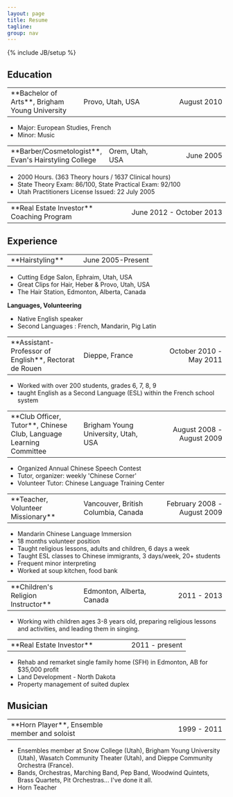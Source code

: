 ```yaml
---
layout: page
title: Resume
tagline:
group: nav
---
```

{% include JB/setup %}

## Education	

<table markdown="1" width="100%"><tr>
<td width="33%" align="left">**Bachelor of Arts**, Brigham Young University</td><td width="33%">Provo, Utah, USA</td><td width="33%" align="right">August 2010</td>
</tr></table>

* Major: European Studies, French
* Minor: Music

<table markdown="1" width="100%"><tr>
<td width="33%" align="left">**Barber/Cosmetologist**, Evan's Hairstyling College</td><td width="33%">Orem, Utah, USA</td><td width="33%" align="right">June 2005</td>
</tr></table>

* 2000 Hours. (363 Theory hours / 1637 Clinical hours)
* State Theory Exam: 86/100, State Practical Exam: 92/100
* Utah Practitioners License Issued: 22 July 2005

<table markdown="1" width="100%"><tr>
<td width="50%" align="left">**Real Estate Investor** Coaching Program</td><td width="50%" align="right">June 2012 - October 2013</td>
</tr></table> 

## Experience	

<table markdown="1" width="100%"><tr>
<td width="50%" align="left">**Hairstyling**</td><td width="50%" align="right">June 2005-Present</td>
</tr></table>

* Cutting Edge Salon, Ephraim, Utah, USA    						
* Great Clips for Hair, Heber & Provo, Utah, USA
* The Hair Station, Edmonton, Alberta, Canada

**Languages, Volunteering**

* Native English speaker
* Second Languages : French, Mandarin, Pig Latin

<table markdown="1" width="100%"><tr>
<td width="33%" align="left">**Assistant-Professor of English**, Rectorat de Rouen</td><td width="33%">Dieppe, France</td><td width="33%" align="right">October 2010 - May 2011</td>
</tr></table>

* Worked with over 200 students, grades 6, 7, 8, 9
* taught English as a Second Language (ESL) within the French school system

<table markdown="1" width="100%"><tr>
<td width="33%" align="left">**Club Officer, Tutor**, Chinese Club, Language Learning Committee</td><td width="33%">Brigham Young University, Utah, USA</td><td width="33%" align="right">August 2008 - August 2009</td>
</tr></table>

* Organized Annual Chinese Speech Contest
* Tutor, organizer: weekly 'Chinese Corner' 
* Volunteer Tutor: Chinese Language Training Center

<table markdown="1" width="100%"><tr>
<td width="33%" align="left">**Teacher, Volunteer Missionary**</td><td width="33%">Vancouver, British Columbia, Canada</td><td width="33%" align="right">February 2008 - August 2009</td>
</tr></table>

* Mandarin Chinese Language Immersion 
* 18 months volunteer position
* Taught religious lessons, adults and children, 6 days a week
* Taught ESL classes to Chinese immigrants, 3 days/week, 20+ students
* Frequent minor interpreting
* Worked at soup kitchen, food bank

<table markdown="1" width="100%"><tr>
<td width="33%" align="left">**Children's Religion Instructor**</td><td width="33%">Edmonton, Alberta, Canada</td><td width="33%" align="right">2011 - 2013</td>
</tr></table>

* Working with children ages 3-8 years old, preparing religious lessons and activities, and leading them in singing.

<table markdown="1" width="100%"><tr>
<td width="50%" align="left">**Real Estate Investor**</td><td width="50%" align="right">2011 - present</td>
</tr></table>

* Rehab and remarket single family home (SFH) in Edmonton, AB for $35,000 profit
* Land Development - North Dakota
* Property management of suited duplex

## Musician

<table markdown="1" width="100%"><tr>
<td width="50%" align="left">**Horn Player**, Ensemble member and soloist</td><td width="50%" align="right">1999 - 2011</td>
</tr></table>

* Ensembles member at Snow College (Utah), Brigham Young University (Utah), Wasatch Community Theater (Utah), and Dieppe Community Orchestra (France).
* Bands, Orchestras, Marching Band, Pep Band, Woodwind Quintets, Brass Quartets, Pit Orchestras... I've done it all. 
* Horn Teacher
